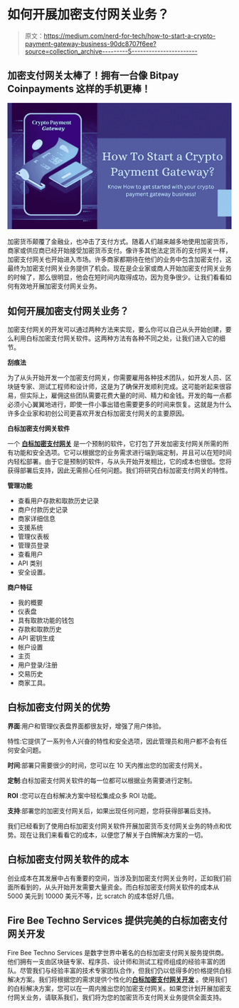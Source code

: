 # 如何开展加密支付网关业务？

> 原文：<https://medium.com/nerd-for-tech/how-to-start-a-crypto-payment-gateway-business-90dc8707f6ee?source=collection_archive---------5----------------------->

## 加密支付网关太棒了！拥有一台像 Bitpay Coinpayments 这样的手机更棒！

![](img/206301ce23d621eb11750255c0431104.png)

加密货币颠覆了金融业，也冲击了支付方式。随着人们越来越多地使用加密货币，商家或供应商已经开始接受加密货币支付。像许多其他法定货币的支付网关一样，加密支付网关也开始进入市场。许多商家都期待在他们的业务中包含加密支付，这最终为加密支付网关业务提供了机会。现在是企业家或商人开始加密支付网关业务的时候了，那么很明显，他会在短时间内取得成功，因为竞争很少。让我们看看如何有效地开展加密支付网关业务。

## **如何开展加密支付网关业务？**

加密支付网关的开发可以通过两种方法来实现，要么你可以自己从头开始创建，要么利用白标加密支付网关软件。这两种方法有各种不同之处，让我们进入它的细节。

**刮痕法**

为了从头开始开发一个加密支付网关，你需要雇用各种技术团队，如开发人员、区块链专家、测试工程师和设计师，这是为了确保开发顺利完成。这可能听起来很容易，但实际上，雇佣这些团队需要花费大量的时间、精力和金钱。开发的每一点都必须小心翼翼地进行，即使一件小事出错也需要更多的时间来恢复。这就是为什么许多企业家和初创公司更喜欢开发白标加密支付网关的主要原因。

**白标加密支付网关软件**

一个 [**白标加密支付网关**](https://www.firebeetechnoservices.com/white-label-crypto-payment-gateway-development?utm_source=WLPaGaDev&utm_medium=medium&utm_campaign=joy) 是一个预制的软件，它打包了开发加密支付网关所需的所有功能和安全选项。它可以根据您的业务需求进行端到端定制，并且可以在短时间内轻松部署。由于它是预制的软件，与从头开始开发相比，它的成本也很低。您将获得部署后支持，因此无需担心任何问题。我们将研究白标加密支付网关的特性。

**管理功能**

*   查看用户存款和取款历史记录
*   商户付款历史记录
*   商家详细信息
*   支援系统
*   管理仪表板
*   管理员登录
*   查看用户
*   API 类别
*   安全设置。

**商户特征**

*   我的概要
*   仪表盘
*   具有取款功能的钱包
*   存款和取款历史
*   API 密钥生成
*   帐户设置
*   主页
*   用户登录/注册
*   交易历史
*   商家工具。

## **白标加密支付网关的优势**

**界面**:用户和管理仪表盘界面都很友好，增强了用户体验。

特性:它提供了一系列令人兴奋的特性和安全选项，因此管理员和用户都不会有任何安全问题。

**时间**:部署只需要很少的时间，您可以在 10 天内推出您的加密支付网关。

**定制**:白标加密支付网关软件的每一位都可以根据业务需要进行定制。

**ROI** :您可以在白标解决方案中轻松集成众多 ROI 功能。

**支持**:部署您的加密支付网关后，如果出现任何问题，您将获得部署后支持。

我们已经看到了使用白标加密支付网关软件开展加密货币支付网关业务的特点和优势。现在让我们来看看它的成本，以便您了解关于白牌解决方案的一切。

## **白标加密支付网关软件的成本**

创业成本在其发展中占有重要的空间，当涉及到加密支付网关业务时，正如我们前面所看到的，从头开始开发需要大量资金。而白标加密支付网关软件的成本从 5000 美元到 10000 美元不等，比 scratch 的成本低好几倍。

## **Fire Bee Techno Services 提供完美的白标加密支付网关开发**

Fire Bee Techno Services 是数字世界中著名的白标加密支付网关服务提供商。他们拥有一支由区块链专家、程序员、设计师和测试工程师组成的经验丰富的团队。尽管我们与经验丰富的技术专家团队合作，但我们仍以低得多的价格提供白标解决方案。我们将根据您的需求提供个性化的[**白标加密支付网关开发**](https://www.firebeetechnoservices.com/white-label-crypto-payment-gateway-development?utm_source=WLPaGaDev&utm_medium=medium&utm_campaign=joy) 。使用我们的白标解决方案，您可以在一周内推出您的加密支付网关。如果您计划开展加密支付网关业务，请联系我们，我们将为您的加密货币支付网关业务提供全面支持。